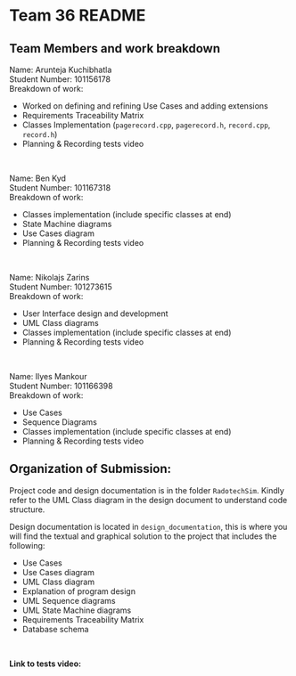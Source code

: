 # Team 36 README

## Team Members and work breakdown
Name: Arunteja Kuchibhatla  
Student Number: 101156178  
Breakdown of work: 
- Worked on defining and refining Use Cases and adding extensions 
- Requirements Traceability Matrix 
- Classes Implementation (`pagerecord.cpp`, `pagerecord.h`, `record.cpp`, `record.h`)
- Planning & Recording tests video

<br>

Name: Ben Kyd   
Student Number: 101167318   
Breakdown of work: 
- Classes implementation (include specific classes at end)
- State Machine diagrams 
- Use Cases diagram 
- Planning & Recording tests video

<br>

Name: Nikolajs Zarins  
Student Number: 101273615   
Breakdown of work: 
- User Interface design and development
- UML Class diagrams
- Classes implementation (include specific classes at end)
- Planning & Recording tests video

<br>

Name: Ilyes Mankour   
Student Number: 101166398   
Breakdown of work: 
- Use Cases 
- Sequence Diagrams 
- Classes implementation (include specific classes at end)
- Planning & Recording tests video


## Organization of Submission:
Project code and design documentation is in the folder `RadotechSim`. Kindly refer to the UML Class diagram in the design document to understand code structure.

Design documentation is located in `design_documentation`, this is where you will find the textual and graphical solution to the project that includes the following: 

- Use Cases
- Use Cases diagram
- UML Class diagram
- Explanation of program design
- UML Sequence diagrams
- UML State Machine diagrams
- Requirements Traceability Matrix
- Database schema
  
<br>


**Link to tests video:** 

